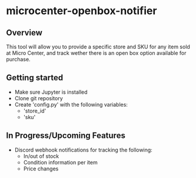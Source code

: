 # microcenter-openbox-notifier

## Overview

This tool will allow you to provide a specific store and SKU for any item sold at Micro Center, and track wether there is an open box option available for purchase.

## Getting started

- Make sure Jupyter is installed
- Clone git repository
- Create 'config.py' with the following variables:
  - 'store_id'
  - 'sku'

## In Progress/Upcoming Features

- Discord webhook notifications for tracking the following:
  - In/out of stock
  - Condition information per item
  - Price changes
